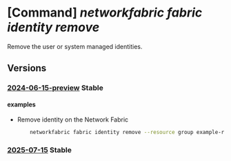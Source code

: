 # [Command] _networkfabric fabric identity remove_

Remove the user or system managed identities.

## Versions

### [2024-06-15-preview](/Resources/mgmt-plane/L3N1YnNjcmlwdGlvbnMve30vcmVzb3VyY2Vncm91cHMve30vcHJvdmlkZXJzL21pY3Jvc29mdC5tYW5hZ2VkbmV0d29ya2ZhYnJpYy9uZXR3b3JrZmFicmljcy97fQ==/2024-06-15-preview.xml) **Stable**

<!-- mgmt-plane /subscriptions/{}/resourcegroups/{}/providers/microsoft.managednetworkfabric/networkfabrics/{} 2024-06-15-preview identity -->

#### examples

- Remove identity on the Network Fabric
    ```bash
        networkfabric fabric identity remove --resource group example-rg --resource-name example-fabric --system-assigned
    ```

### [2025-07-15](/Resources/mgmt-plane/L3N1YnNjcmlwdGlvbnMve30vcmVzb3VyY2Vncm91cHMve30vcHJvdmlkZXJzL21pY3Jvc29mdC5tYW5hZ2VkbmV0d29ya2ZhYnJpYy9uZXR3b3JrZmFicmljcy97fQ==/2025-07-15.xml) **Stable**

<!-- mgmt-plane /subscriptions/{}/resourcegroups/{}/providers/microsoft.managednetworkfabric/networkfabrics/{} 2025-07-15 identity -->
